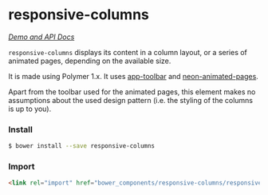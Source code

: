 # responsive-columns

_[Demo and API Docs](https://juravenator.github.io/responsive-columns/)_

`responsive-columns` displays its content in a column layout, or a series of
animated pages, depending on the available size.

It is made using Polymer 1.x. It uses
[app-toolbar](https://elements.polymer-project.org/elements/app-layout?active=app-toolbar) and [neon-animated-pages](https://elements.polymer-project.org/elements/neon-animation?active=neon-animated-pages).

Apart from the toolbar used for the animated pages, this element makes no
assumptions about the used design pattern (i.e. the styling of the columns is up
to you).

### Install

```bash
$ bower install --save responsive-columns
```

### Import

```html
<link rel="import" href="bower_components/responsive-columns/responsive-columns.html">
```
